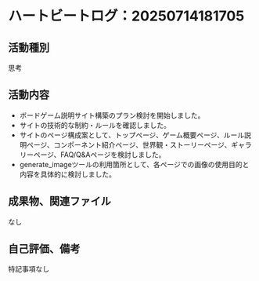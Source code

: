 # ハートビートログ：20250714181705

## 活動種別
思考

## 活動内容
- ボードゲーム説明サイト構築のプラン検討を開始しました。
- サイトの技術的な制約・ルールを確認しました。
- サイトのページ構成案として、トップページ、ゲーム概要ページ、ルール説明ページ、コンポーネント紹介ページ、世界観・ストーリーページ、ギャラリーページ、FAQ/Q&Aページを検討しました。
- generate_imageツールの利用箇所として、各ページでの画像の使用目的と内容を具体的に検討しました。

## 成果物、関連ファイル
なし

## 自己評価、備考
特記事項なし
